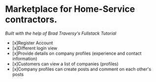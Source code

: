 # Marketplace for Home-Service contractors. 
*Built with the help of Brad Traversy's Fullstack Tutorial*
- [x]Register Account
- [x]Different login view
- [x]Provide details on company profiles (experience and contact information)
- [x]Customers can view a list of companies (profiles)
- [x]Company profiles can create posts and comment on each other's posts
